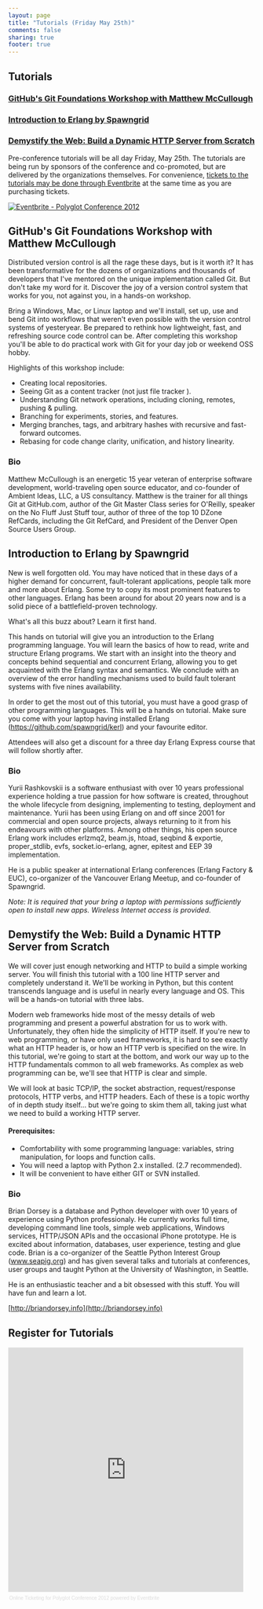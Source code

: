 ```yaml
---
layout: page
title: "Tutorials (Friday May 25th)"
comments: false
sharing: true
footer: true
---
```


## Tutorials

### [GitHub's Git Foundations Workshop with Matthew McCullough](#github)

### [Introduction to Erlang by Spawngrid](#erlang)

### [Demystify the Web: Build a Dynamic HTTP Server from Scratch](#http)

Pre-conference tutorials will be all day Friday, May 25th. The tutorials are being run by sponsors of the conference and co-promoted, but are delivered by the organizations themselves. For convenience, [tickets to the tutorials may be done through Eventbrite](http://polyglotconf2012.eventbrite.com) at the same time as you are purchasing tickets.

<a href="http://www.eventbrite.com/event/3026740061?ref=ebtn" target="_blank"><img src="http://www.eventbrite.com/custombutton?eid=3026740061" alt="Eventbrite - Polyglot Conference 2012" /></a>

<a name="github"></a>
## GitHub's Git Foundations Workshop with Matthew McCullough

Distributed version control is all the rage these days, but is it worth it? It
has been transformative for the dozens of organizations and thousands of
developers that I've mentored on the unique implementation called Git. But don't
take my word for it. Discover the joy of a version control system that works for
you, not against you, in a hands-on workshop. 

Bring a Windows, Mac, or Linux laptop and we'll install, set up, use and bend
Git into workflows that weren't even possible with the version control systems
of yesteryear. Be prepared to rethink how lightweight, fast, and refreshing
source code control can be. After completing this workshop you'll be able to do
practical work with Git for your day job or weekend OSS hobby.

Highlights of this workshop include:

* Creating local repositories.
* Seeing Git as a content tracker (not just file tracker ).
* Understanding Git network operations, including cloning, remotes, pushing &
  pulling.
* Branching for experiments, stories, and features.
* Merging branches, tags, and arbitrary hashes with recursive and fast-forward
  outcomes.
* Rebasing for code change clarity, unification, and history linearity.

### Bio

Matthew McCullough is an energetic 15 year veteran of enterprise software
development, world-traveling open source educator, and co-founder of Ambient
Ideas, LLC, a US consultancy. Matthew is the trainer for all things Git at
GitHub.com, author of the Git Master Class series for O'Reilly, speaker on
the No Fluff Just Stuff tour, author of three of the top 10 DZone RefCards,
including the Git RefCard, and President of the Denver Open Source Users
Group.

<a name="erlang"></a>
## Introduction to Erlang by Spawngrid

New is well forgotten old. You may have noticed that in these days of a higher demand for concurrent, fault-tolerant applications, people talk more and more about Erlang. Some try to copy its most prominent features to other languages. Erlang has been around for about 20 years now and is a solid piece of a battlefield-proven technology. 

What's all this buzz about? Learn it first hand.

This hands on tutorial will give you an introduction to the Erlang programming language. You will learn the basics of how to read, write and structure Erlang programs. We start with an insight into the theory and concepts behind sequential and concurrent Erlang, allowing you to get acquainted with the Erlang syntax and semantics. We conclude with an overview of the error handling mechanisms used to build fault tolerant systems with five nines availability. 
 
In order to get the most out of this tutorial, you must have a good grasp of other programming languages. This will be a hands on tutorial. Make sure you come with your laptop having installed Erlang (https://github.com/spawngrid/kerl) and your favourite editor.

Attendees will also get a discount for a three day Erlang Express course that will follow shortly after.

### Bio

Yurii Rashkovskii is a software enthusiast with over 10 years professional experience holding a true passion for how software is created, throughout the whole lifecycle from designing, implementing to testing, deployment and maintenance. Yurii has been using Erlang on and off since 2001 for commercial and open source projects, always returning to it from his endeavours with other platforms. Among other things, his open source Erlang work includes erlzmq2, beam.js, htoad, seqbind & exportie, proper_stdlib, evfs, socket.io-erlang, agner, epitest and EEP 39 implementation. 

He is a public speaker at international Erlang conferences (Erlang Factory & EUC), co-organizer of the Vancouver Erlang Meetup, and co-founder of Spawngrid.

_Note: It is required that your bring a laptop with permissions sufficiently
open to install new apps. Wireless Internet access is provided._

<a name="http"></a>
## Demystify the Web: Build a Dynamic HTTP Server from Scratch

We will cover just enough networking and HTTP to build a simple working server.
You will finish this tutorial with a 100 line HTTP server and completely
understand it. We'll be working in Python, but this content transcends language
and is useful in nearly every language and OS. This will be a hands-on tutorial
with three labs.

Modern web frameworks hide most of the messy details of web programming and
present a powerful abstration for us to work with. Unfortunately, they often
hide the simplicity of HTTP itself. If you're new to web programming, or have
only used frameworks, it is hard to see exactly what an HTTP header is, or how
an HTTP verb is specified on the wire. In this tutorial, we're going to start at
the bottom, and work our way up to the HTTP fundamentals common to all web
frameworks. As complex as web programming can be, we'll see that HTTP is clear
and simple.

We will look at basic TCP/IP, the socket abstraction, request/response
protocols, HTTP verbs, and HTTP headers.  Each of these is a topic worthy of in
depth study itself... but we're going to skim them all, taking just what we need
to build a working HTTP server.

#### Prerequisites:

* Comfortability with some programming language: variables, string manipulation,
  for loops and function calls.
* You will need a laptop with Python 2.x installed. (2.7 recommended).
* It will be convenient to have either GIT or SVN installed.


### Bio

Brian Dorsey is a database and Python developer with over 10 years of experience
using Python professionaly. He currently works full time, developing command
line tools, simple web applications, Windows services, HTTP/JSON APIs and the
occasional iPhone prototype. He is excited about information, databases, user
experience, testing and glue code. Brian is a co-organizer of the Seattle Python
Interest Group (www.seapig.org) and has given several talks and tutorials at
conferences, user groups and taught Python at the University of Washington, in
Seattle.

He is an enthusiastic teacher and a bit obsessed with this stuff. You will
have fun and learn a lot.

[http://briandorsey.info](http://briandorsey.info)


## Register for Tutorials

<div class="media" style="width:95%; text-align:left;" ><iframe  src="http://www.eventbrite.com/tickets-external?eid=3026740061&ref=etckt" frameborder="0" height="498" width="100%" vspace="0" hspace="0" marginheight="5" marginwidth="5" scrolling="auto" allowtransparency="true"></iframe><div style="font-family:Helvetica, Arial; font-size:10px; padding:5px 0 5px; margin:2px; width:100%; text-align:left;" ><a style="color:#ddd; text-decoration:none;" target="_blank" href="http://www.eventbrite.com/r/etckt" >Online Ticketing</a><span style="color:#ddd;" > for </span><a style="color:#ddd; text-decoration:none;" target="_blank" href="http://polyglotconf2012.eventbrite.com?ref=etckt" >Polyglot Conference 2012</a><span style="color:#ddd;" > powered by </span><a style="color:#ddd; text-decoration:none;" target="_blank" href="http://www.eventbrite.com?ref=etckt" >Eventbrite</a></div></div>
